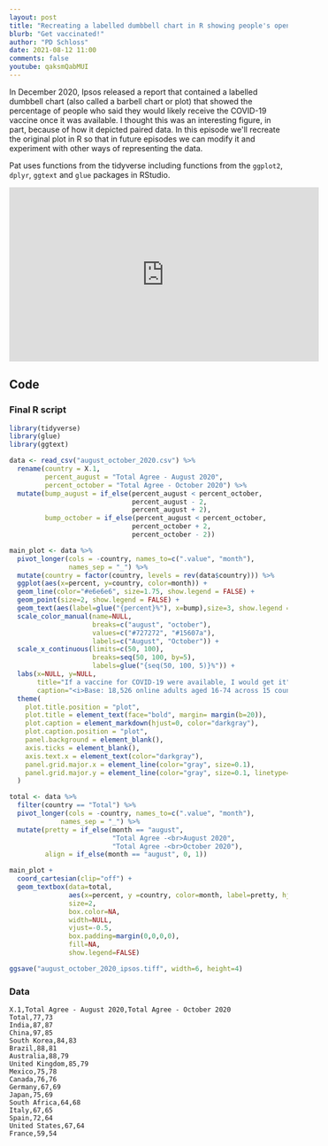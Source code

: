 ```yaml
---
layout: post
title: "Recreating a labelled dumbbell chart in R showing people's openness to the COVID-19 vaccine (CC136)"
blurb: "Get vaccinated!"
author: "PD Schloss"
date: 2021-08-12 11:00
comments: false
youtube: qaksmQabMUI
---
```


In December 2020, Ipsos released a report that contained a labelled dumbbell chart (also called a barbell chart or plot) that showed the percentage of people who said they would likely receive the COVID-19 vaccine once it was available. I thought this was an interesting figure, in part, because of how it depicted paired data. In this episode we'll recreate the original plot in R so that in future episodes we can modify it and experiment with other ways of representing the data.

Pat uses functions from the tidyverse including functions from the `ggplot2`, `dplyr`, `ggtext` and `glue` packages in RStudio.


<iframe style="margin: 0 auto;display:block;" width="560" height="315" src="https://www.youtube.com/embed/{{ page.youtube }}" frameborder="0" allow="accelerometer; autoplay; encrypted-media; gyroscope; picture-in-picture" allowfullscreen></iframe>

## Code

### Final R script

```R
library(tidyverse)
library(glue)
library(ggtext)

data <- read_csv("august_october_2020.csv") %>%
  rename(country = X.1,
         percent_august = "Total Agree - August 2020",
         percent_october = "Total Agree - October 2020") %>%
  mutate(bump_august = if_else(percent_august < percent_october,
                               percent_august - 2,
                               percent_august + 2),
         bump_october = if_else(percent_august < percent_october,
                               percent_october + 2,
                               percent_october - 2))

main_plot <- data %>%
  pivot_longer(cols = -country, names_to=c(".value", "month"),
               names_sep = "_") %>%
  mutate(country = factor(country, levels = rev(data$country))) %>%
  ggplot(aes(x=percent, y=country, color=month)) +
  geom_line(color="#e6e6e6", size=1.75, show.legend = FALSE) +
  geom_point(size=2, show.legend = FALSE) +
  geom_text(aes(label=glue("{percent}%"), x=bump),size=3, show.legend = FALSE) +
  scale_color_manual(name=NULL,
                     breaks=c("august", "october"),
                     values=c("#727272", "#15607a"),
                     labels=c("August", "October")) +
  scale_x_continuous(limits=c(50, 100),
                     breaks=seq(50, 100, by=5),
                     labels=glue("{seq(50, 100, 5)}%")) +
  labs(x=NULL, y=NULL,
       title="If a vaccine for COVID-19 were available, I would get it",
       caption="<i>Base: 18,526 online adults aged 16-74 across 15 countries</i><br>Source: Ipsos")+
  theme(
    plot.title.position = "plot",
    plot.title = element_text(face="bold", margin= margin(b=20)),
    plot.caption = element_markdown(hjust=0, color="darkgray"),
    plot.caption.position = "plot",
    panel.background = element_blank(),
    axis.ticks = element_blank(),
    axis.text.x = element_text(color="darkgray"),
    panel.grid.major.x = element_line(color="gray", size=0.1),
    panel.grid.major.y = element_line(color="gray", size=0.1, linetype="dotted")
  )

total <- data %>%
  filter(country == "Total") %>%
  pivot_longer(cols = -country, names_to=c(".value", "month"),
             names_sep = "_") %>%
  mutate(pretty = if_else(month == "august",
                          "Total Agree -<br>August 2020",
                          "Total Agree -<br>October 2020"),
         align = if_else(month == "august", 0, 1))

main_plot +
  coord_cartesian(clip="off") +
  geom_textbox(data=total,
               aes(x=percent, y =country, color=month, label=pretty, hjust=align),
               size=2,
               box.color=NA,
               width=NULL,
               vjust=-0.5,
               box.padding=margin(0,0,0,0),
               fill=NA,
               show.legend=FALSE)

ggsave("august_october_2020_ipsos.tiff", width=6, height=4)
```

### Data

```
X.1,Total Agree - August 2020,Total Agree - October 2020
Total,77,73
India,87,87
China,97,85
South Korea,84,83
Brazil,88,81
Australia,88,79
United Kingdom,85,79
Mexico,75,78
Canada,76,76
Germany,67,69
Japan,75,69
South Africa,64,68
Italy,67,65
Spain,72,64
United States,67,64
France,59,54
```
